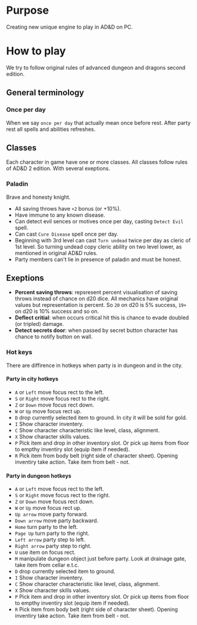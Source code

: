 # Purpose
Creating new unique engine to play in AD&D on PC.

# How to play
We try to follow original rules of advanced dungeon and dragons second edition.

## General terminology

### Once per day

When we say `once per day` that actually mean once before rest. After party rest all spells and abilities refreshes.

## Classes
Each character in game have one or more classes. All classes follow rules of AD&D 2 edition. With several exeptions.

### Paladin
Brave and honesty knight.

- All saving throws have `+2` bonus (or +10%).
- Have immune to any known disease.
- Can detect evil sences or motives once per day, casting `Detect Evil` spell.
- Can cast `Cure Disease` spell once per day.
- Beginning with 3rd level can cast `Turn undead` twice per day as cleric of 1st level. So turning undead copy cleric ability on two level lower, as mentioned in original AD&D rules.
- Party members can't lie in presence of paladin and must be honest.

## Exeptions

- **Percent saving throws**: repsresent percent visualisation of saving throws instead of chance on d20 dice. All mechanics have original values but representation is percent. So `20` on d20 is 5% success, `19+` on d20 is 10% success and so on.
- **Deflect critial**: when occurs critical hit this is chance to evade doubled (or tripled) damage.
- **Detect secrets door**: when passed by secret button character has chance to notify button on wall.

### Hot keys

There are diffirence in hotkeys when party is in dungeon and in the city.

#### Party in city hotkeys

- `A` or `Left` move focus rect to the left.
- `S` or `Right` move focus rect to the right.
- `Z` or `Down` move focus rect down.
- `W` or `Up` move focus rect up.
- `D` drop currently selected item to ground. In city it will be sold for gold.
- `I` Show character inventery.
- `C` Show character characteristic like level, class, alignment.
- `X` Show character skills values.
- `P` Pick item and drop in other inventory slot. Or pick up items from floor to empthy inventiry slot (equip item if needed).
- `R` Pick item from body belt (right side of character sheet). Opening inventiry take action. Take item from belt - not.

#### Party in dungeon hotkeys

- `A` or `Left` move focus rect to the left.
- `S` or `Right` move focus rect to the right.
- `Z` or `Down` move focus rect down.
- `W` or `Up` move focus rect up.
- `Up arrow` move party forward.
- `Down arrow` move party backward.
- `Home` turn party to the left.
- `Page Up` turn party to the right.
- `Left arrow` party step to left.
- `Right arrow` party step to right.
- `U` use item on focus rect.
- `M` manipulate dungeon object just before party. Look at drainage gate, take item from cellar e.t.c.
- `D` drop currently selected item to ground.
- `I` Show character inventery.
- `C` Show character characteristic like level, class, alignment.
- `X` Show character skills values.
- `P` Pick item and drop in other inventory slot. Or pick up items from floor to empthy inventiry slot (equip item if needed).
- `R` Pick item from body belt (right side of character sheet). Opening inventiry take action. Take item from belt - not.